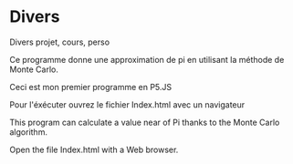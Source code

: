 # Divers
Divers projet, cours, perso

Ce programme donne une approximation de pi en utilisant la méthode de Monte Carlo.

Ceci est mon premier programme en P5.JS 

Pour l'éxécuter ouvrez le fichier Index.html avec un navigateur


This program can calculate a value near of Pi thanks to the Monte Carlo algorithm.

Open the file Index.html with a Web browser. 
